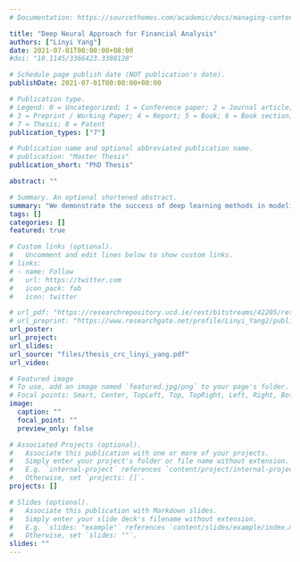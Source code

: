 ```yaml
---
# Documentation: https://sourcethemes.com/academic/docs/managing-content/

title: "Deep Neural Approach for Financial Analysis"
authors: ["Linyi Yang"]
date: 2021-07-01T00:00:00+08:00
#doi: "10.1145/3366423.3380128"

# Schedule page publish date (NOT publication's date).
publishDate: 2021-07-01T00:00:00+08:00

# Publication type.
# Legend: 0 = Uncategorized; 1 = Conference paper; 2 = Journal article;
# 3 = Preprint / Working Paper; 4 = Report; 5 = Book; 6 = Book section;
# 7 = Thesis; 8 = Patent
publication_types: ["7"]

# Publication name and optional abbreviated publication name.
# publication: "Master Thesis"
publication_short: "PhD Thesis"

abstract: ""

# Summary. An optional shortened abstract.
summary: "We demonstrate the success of deep learning methods in modeling unstructured data for financial applications, including explainable deep learning models, multi-modal multi- task learning frameworks, and counterfactual generation systems for explanations and data augmentations. "
tags: []
categories: []
featured: true

# Custom links (optional).
#   Uncomment and edit lines below to show custom links.
# links:
# - name: Follow
#   url: https://twitter.com
#   icon_pack: fab
#   icon: twitter

# url_pdf: "https://researchrepository.ucd.ie/rest/bitstreams/42205/retrieve"
# url_preprint: "https://www.researchgate.net/profile/Linyi_Yang2/publication/334655405_Leveraging_BERT_to_Improve_the_FEARS_Index_for_Stock_Forecasting/links/5d38893992851cd04683b4a9/Leveraging-BERT-to-Improve-the-FEARS-Index-for-Stock-Forecasting.pdf"
url_poster:
url_project:
url_slides:
url_source: "files/thesis_crc_linyi_yang.pdf"
url_video:

# Featured image
# To use, add an image named `featured.jpg/png` to your page's folder. 
# Focal points: Smart, Center, TopLeft, Top, TopRight, Left, Right, BottomLeft, Bottom, BottomRight.
image:
  caption: ""
  focal_point: ""
  preview_only: false

# Associated Projects (optional).
#   Associate this publication with one or more of your projects.
#   Simply enter your project's folder or file name without extension.
#   E.g. `internal-project` references `content/project/internal-project/index.md`.
#   Otherwise, set `projects: []`.
projects: []

# Slides (optional).
#   Associate this publication with Markdown slides.
#   Simply enter your slide deck's filename without extension.
#   E.g. `slides: "example"` references `content/slides/example/index.md`.
#   Otherwise, set `slides: ""`.
slides: ""
---
```

